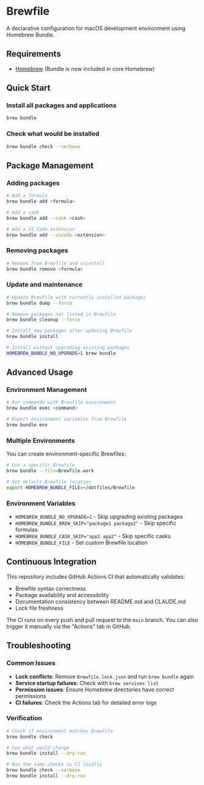 # Brewfile

A declarative configuration for macOS development environment using Homebrew Bundle.

## Requirements

* [Homebrew](https://brew.sh) (Bundle is now included in core Homebrew)

## Quick Start

### Install all packages and applications
```sh
brew bundle
```

### Check what would be installed
```sh
brew bundle check --verbose
```

## Package Management

### Adding packages
```sh
# Add a formula
brew bundle add <formula>

# Add a cask
brew bundle add --cask <cask>

# Add a VS Code extension  
brew bundle add --vscode <extension>
```

### Removing packages
```sh
# Remove from Brewfile and uninstall
brew bundle remove <formula>
```

### Update and maintenance
```sh
# Update Brewfile with currently installed packages
brew bundle dump --force

# Remove packages not listed in Brewfile
brew bundle cleanup --force

# Install new packages after updating Brewfile
brew bundle install

# Install without upgrading existing packages
HOMEBREW_BUNDLE_NO_UPGRADE=1 brew bundle
```

## Advanced Usage

### Environment Management
```sh
# Run commands with Brewfile environment
brew bundle exec <command>

# Export environment variables from Brewfile
brew bundle env
```

### Multiple Environments
You can create environment-specific Brewfiles:
```sh
# Use a specific Brewfile
brew bundle --file=Brewfile.work

# Set default Brewfile location
export HOMEBREW_BUNDLE_FILE=~/dotfiles/Brewfile
```

### Environment Variables
- `HOMEBREW_BUNDLE_NO_UPGRADE=1` - Skip upgrading existing packages
- `HOMEBREW_BUNDLE_BREW_SKIP="package1 package2"` - Skip specific formulas
- `HOMEBREW_BUNDLE_CASK_SKIP="app1 app2"` - Skip specific casks
- `HOMEBREW_BUNDLE_FILE` - Set custom Brewfile location

## Continuous Integration

This repository includes GitHub Actions CI that automatically validates:
- Brewfile syntax correctness
- Package availability and accessibility
- Documentation consistency between README.md and CLAUDE.md
- Lock file freshness

The CI runs on every push and pull request to the `main` branch. You can also trigger it manually via the "Actions" tab in GitHub.

## Troubleshooting

### Common Issues
- **Lock conflicts**: Remove `Brewfile.lock.json` and run `brew bundle` again
- **Service startup failures**: Check with `brew services list`
- **Permission issues**: Ensure Homebrew directories have correct permissions
- **CI failures**: Check the Actions tab for detailed error logs

### Verification
```sh
# Check if environment matches Brewfile
brew bundle check

# See what would change
brew bundle install --dry-run

# Run the same checks as CI locally
brew bundle check --verbose
brew bundle install --dry-run
```
